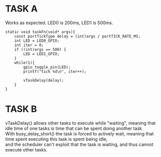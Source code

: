 # TASK A
Works as expected. LED0 is 200ms, LED1 is 500ms.
```
static void taskFn(void* args){
	const portTickType delay = (int)args / portTICK_RATE_MS;
	int LED = LED0_GPIO;
    int iter = 0;
	if ((int)args == 500) {
		LED = LED1_GPIO;
	}
	while(1){
		gpio_toggle_pin(LED);
		printf("tick %d\n", iter++);
		
		vTaskDelay(delay);
	}
}

```

# TASK B

vTaskDelay() allows other tasks to execute while "waiting", meaning that idle time of one tasks is time that can be spent doing another task.\
With busy_delay_short() the task is forced to actively wait, meaning that time spent executing this task is spent being idle, \
and the scheduler can't exploit that the task is waiting, and thus cannot execute other tasks.